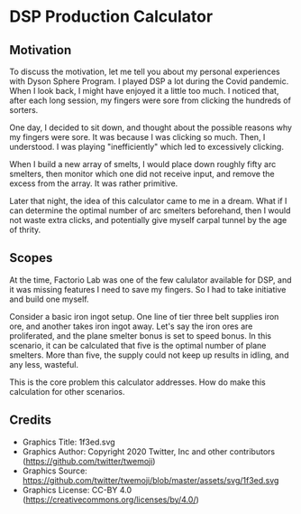 # DSP Production Calculator

## Motivation

To discuss the motivation, let me tell you about my personal experiences with Dyson Sphere Program. I played DSP a lot during the Covid pandemic. When I look back, I might have enjoyed it a little too much. I noticed that, after each long session, my fingers were sore from clicking the hundreds of sorters.

One day, I decided to sit down, and thought about the possible reasons why my fingers were sore. It was because I was clicking so much. Then, I understood. I was playing "inefficiently" which led to excessively clicking.

When I build a new array of smelts, I would place down roughly fifty arc smelters, then monitor which one did not receive input, and remove the excess from the array. It was rather primitive.

Later that night, the idea of this calculator came to me in a dream. What if I can determine the optimal number of arc smelters beforehand, then I would not waste extra clicks, and potentially give myself carpal tunnel by the age of thrity.

## Scopes

At the time, Factorio Lab was one of the few calulator available for DSP, and it was missing features I need to save my fingers. So I had to take initiative and build one myself.

Consider a basic iron ingot setup. One line of tier three belt supplies iron ore, and another takes iron ingot away. Let's say the iron ores are proliferated, and the plane smelter bonus is set to speed bonus. In this scenario, it can be calculated that five is the optimal number of plane smelters. More than five, the supply could not keep up results in idling, and any less, wasteful.

This is the core problem this calculator addresses. How do make this calculation for other scenarios.

## Credits

- Graphics Title: 1f3ed.svg
- Graphics Author: Copyright 2020 Twitter, Inc and other contributors (https://github.com/twitter/twemoji)
- Graphics Source: https://github.com/twitter/twemoji/blob/master/assets/svg/1f3ed.svg
- Graphics License: CC-BY 4.0 (https://creativecommons.org/licenses/by/4.0/)
